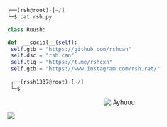 <!-- <p align=center><img width=90% src="banner.gif"></img></p> -->
<div align="center">
    <a href="a"></a>
</div>

```python
┌──(rsh@root)-[~/]
└─$ cat rsh.py

class Ruush:

def  __social__(self):
 self.gtb = "https://github.com/rshcan"
 self.dsc = "rsh.can"
 self.tlg = "https://t.me/rshcxn"
 self.gtb = "https://www.instagram.com/rsh.rat/"
  
 ┌──(rssh1337@root)-[~/]
 └─$
```
<p align="center"><img src="https://count.getloli.com/get/@:Ayhuuu" alt=":Ayhuuu" /></p>

 



















![](https://raw.githubusercontent.com/Sutil/Sutil/2b2fad3bf54522bb30c8c170591fc68ff51b69e6/github-contribution-grid-snake2.svg)




